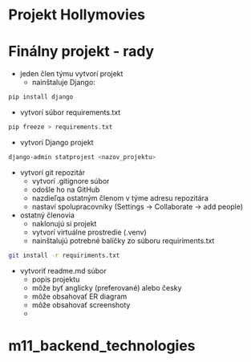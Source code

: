 # Projekt Hollymovies

# Finálny projekt - rady

- jeden člen týmu vytvorí projekt
  - nainštaluje Django:
```bash
pip install django
```
  - vytvorí súbor requirements.txt
```bash
pip freeze > requirements.txt
```
- vytvorí Django projekt
```bash
django-admin statprojest <nazov_projektu>
```
- vytvorí git repozitár
  - vytvorí .gitignore súbor
  - odošle ho na GitHub
  - nazdieľqa ostatným členom v týme adresu repozitára
  - nastaví spolupracovníky (Settings -> Collaborate -> add people)
- ostatný členovia
  - naklonujú si projekt
  - vytvorí virtuálne prostredie (.venv)
  - nainštalujú potrebné balíčky zo súboru requiriments.txt
```bash
git install -r requiriments.txt
```
- vytvoriť readme.md súbor
  - popis projektu
  - môže byť anglicky (preferované) alebo česky
  - môže obsahovať ER diagram
  - môže obsahovať screenshoty
  - 
# m11_backend_technologies
